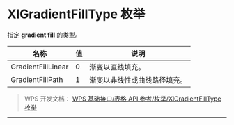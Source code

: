 # XlGradientFillType 枚举

指定 **gradient fill** 的类型。

| 名称               | 值  | 说明                         |
|--------------------|-----|------------------------------|
| GradientFillLinear | 0   | 渐变以直线填充。             |
| GradientFillPath   | 1   | 渐变以非线性或曲线路径填充。 |

> WPS 开发文档： [WPS 基础接口/表格 API 参考/枚举/XlGradientFillType 枚举](https://qn.cache.wpscdn.cn/encs/doc/office_v19/topics/WPS%20%E5%9F%BA%E7%A1%80%E6%8E%A5%E5%8F%A3/%E8%A1%A8%E6%A0%BC%20API%20%E5%8F%82%E8%80%83/%E6%9E%9A%E4%B8%BE/XlGradientFillType%20%E6%9E%9A%E4%B8%BE.html)

------------------------------------------------------------------------
